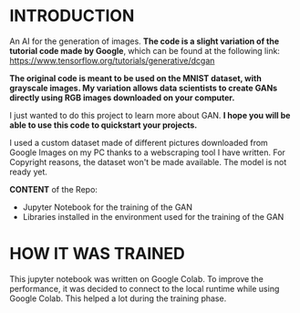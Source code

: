 # INTRODUCTION
An AI for the generation of images.
**The code is a slight variation of the tutorial code made by Google**, which can be found at the following link:
https://www.tensorflow.org/tutorials/generative/dcgan

**The original code is meant to be used on the MNIST dataset, with grayscale images.
My variation allows data scientists to create GANs directly using RGB images downloaded on your computer.**

I just wanted to do this project to learn more about GAN. 
**I hope you will be able to use this code to quickstart your projects.**

I used a custom dataset made of different pictures downloaded from Google Images on my PC thanks to a webscraping tool I have written.
For Copyright reasons, the dataset won't be made available.
The model is not ready yet.

**CONTENT** of the Repo:
<ul>
<li> Jupyter Notebook for the training of the GAN</li>
<li> Libraries installed in the environment used for the training of the GAN</li>
</ul>


# HOW IT WAS TRAINED
This jupyter notebook was written on Google Colab.
To improve the performance, it was decided to connect to the local runtime while using Google Colab.
This helped a lot during the training phase.
